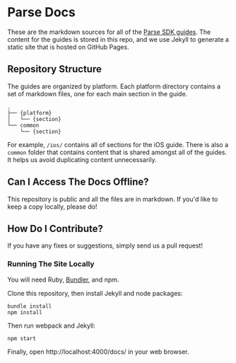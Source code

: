 # Parse Docs

These are the markdown sources for all of the [Parse SDK guides](https://parse-community.github.io/#sdks). The content for the guides is stored in this repo, and we use Jekyll to generate a static site that is hosted on GitHub Pages.

## Repository Structure

The guides are organized by platform. Each platform directory contains a set of markdown files, one for each main section in the guide.

    .
    ├── {platform}
    │   └── {section}
    └── common
        └── {section}

For example, `/ios/` contains all of sections for the iOS guide. There is also a `common` folder that contains content that is shared amongst all of the guides. It helps us avoid duplicating content unnecessarily.

## Can I Access The Docs Offline?

This repository is public and all the files are in markdown. If you'd like to keep a copy locally, please do!

## How Do I Contribute?

If you have any fixes or suggestions, simply send us a pull request!

### Running The Site Locally

You will need Ruby, [Bundler](http://bundler.io/), and npm.

Clone this repository, then install Jekyll and node packages:

```
bundle install
npm install
```

Then run webpack and Jekyll:

```
npm start
```

Finally, open http://localhost:4000/docs/ in your web browser.
